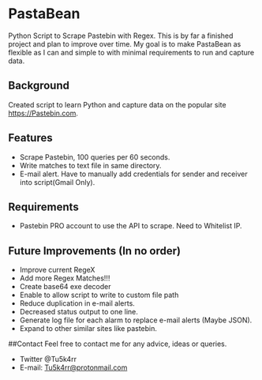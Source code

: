 # PastaBean
Python Script to Scrape Pastebin with Regex. This is by far a finished project and plan to improve over time.
My goal is to make PastaBean as flexible as I can and simple to with minimal requirements to run and capture data.

## Background
Created script to learn Python and capture data on the popular site https://Pastebin.com.

## Features
- Scrape Pastebin, 100 queries per 60 seconds.
- Write matches to text file in same directory.
- E-mail alert. Have to manually add credentials for sender and receiver  into script(Gmail Only).

## Requirements
- Pastebin PRO account to use the API to scrape. Need to Whitelist IP.

## Future Improvements (In no order)
- Improve current RegeX
- Add more Regex Matches!!!
- Create base64 exe decoder
- Enable to allow script to write to custom file path
- Reduce duplication in e-mail alerts.
- Decreased status output to one line.
- Generate log file for each alarm to replace e-mail alerts (Maybe JSON).
- Expand to other similar sites like pastebin.


##Contact
Feel free to contact me for any advice, ideas or queries.
- Twitter @Tu5k4rr
- E-mail: Tu5k4rr@protonmail.com



